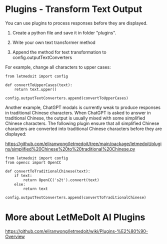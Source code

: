 # Plugins - Transform Text Output

You can use plugins to process responses before they are displayed.

1. Create a python file and save it in folder "plugins".

2. Write your own text transformer method

3. Append the method for text transformation to config.outputTextConverters

For example, change all characters to upper cases:

```
from letmedoit import config

def convertToUpperCases(text):
    return text.upper()

config.outputTextConverters.append(convertToUpperCases)
```

Another example, ChatGPT modals is currently weak to produce responses in traditional Chinese characters. When ChatGPT is asked to answer in traditional Chinese, the output is usually mixed with some simplified Chinese characters.  The following plugin ensure that all simplified Chinese characters are converted into traditional Chinese characters before they are displayed:

https://github.com/eliranwong/letmedoit/tree/main/package/letmedoit/plugins/simplified%20Chinese%20to%20traditional%20Chinese.py

```
from letmedoit import config
from opencc import OpenCC

def convertToTraditionalChinese(text):
    if text:
        return OpenCC('s2t').convert(text)
    else:
        return text

config.outputTextConverters.append(convertToTraditionalChinese)
```

# More about LetMeDoIt AI Plugins

https://github.com/eliranwong/letmedoit/wiki/Plugins-%E2%80%90-Overview